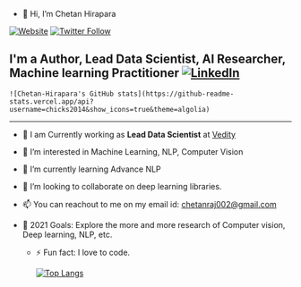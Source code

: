 - 👋 Hi, I’m Chetan Hirapara

[![Website](https://img.shields.io/website?label=ChetanHirapara&style=for-the-badge&url=https%3A%2F%2Fcodestackr.com)](https://www.linkedin.com/in/chetan-hirapara-90344345/)
[![Twitter Follow](https://img.shields.io/twitter/follow/chetanraj002?color=1DA1F2&logo=twitter&style=for-the-badge)](https://twitter.com/intent/follow?original_referer=https%3A%2F%2Fgithub.com%2FcodeSTACKr&screen_name=codeSTACKr)

 ## I'm a Author, Lead Data Scientist, AI Researcher, Machine learning Practitioner [![LinkedIn](https://img.shields.io/badge/linkedin-%230077B5.svg?style=for-the-badge&logo=linkedin&logoColor=white)](https://www.linkedin.com/in/chetan-hirapara-90344345/)
    ![Chetan-Hirapara's GitHub stats](https://github-readme-stats.vercel.app/api?username=chicks2014&show_icons=true&theme=algolia)
  ---

- 🔭 I am Currently working as **Lead Data Scientist** at [Vedity](https://vedity.com/)
- 👀 I’m interested in Machine Learning, NLP, Computer Vision 
- 🌱 I’m currently learning Advance NLP
- 💞️ I’m looking to collaborate on deep learning libraries.
- 📫 You can reachout to me on my email id: chetanraj002@gmail.com
- 🥅 2021 Goals: Explore the more and more research of Computer vision, Deep learning, NLP, etc.

  - ⚡ Fun fact: I love to code.
  
    [![Top Langs](https://github-readme-stats.vercel.app/api/top-langs/?username=chicks2014&langs_count=5&theme=algolia)](https://github.com/anuraghazra/github-readme-stats)

<!---
chicks2014/chicks2014 is a ✨ special ✨ repository because its `README.md` (this file) appears on your GitHub profile.
You can click the Preview link to take a look at your changes.
--->
